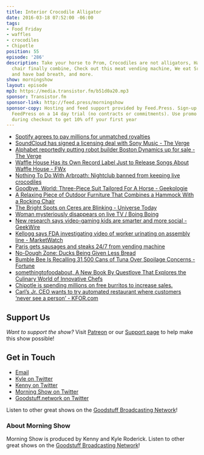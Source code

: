 ```yaml
---
title: Interior Crocodile Alligator
date: 2016-03-18 07:52:00 -06:00
tags:
- Food Friday
- waffles
- crocodiles
- Chipotle
position: 55
episode: '286'
description: Take your horse to Prom, Crocodiles are not alligators, Hammock and rocking
  chair finally combine, Check out this meat vending machine, We eat Sriracha Peas
  and have bad breath, and more.
show: morningshow
layout: episode
mp3: https://media.transistor.fm/b51d0a20.mp3
sponsor: Transistor.fm
sponsor-link: http://feed.press/morningshow
sponsor-copy: Hosting and feed support provided by Feed.Press. Sign-up today and try
  FeedPress on a 14 day trial (no contracts or commitments). Use promo code `morningshow`
  during checkout to get 10% off your first year
---
```


* [Spotify agrees to pay millions for unmatched royalties](http://www.engadget.com/2016/03/17/spotify-agrees-to-pay-millions-for-unmatched-royalties/)
* [SoundCloud has signed a licensing deal with Sony Music - The Verge](http://www.theverge.com/2016/3/17/11256504/soundcloud-sony-music-licensing-deal)
* [Alphabet reportedly putting robot builder Boston Dynamics up for sale - The Verge](http://www.theverge.com/2016/3/17/11254676/alphabet-reportedly-putting-robot-builder-boston-dynamics-up-for-sale)
* [Waffle House Has its Own Record Label Just to Release Songs About Waffle House - FWx](http://www.foodandwine.com/fwx/secrets/waffle-house-has-its-own-record-label-just-release-songs-about-waffle-house?xid=soc_socialflow_twitter_fw)
* [Nothing To Do With Arbroath: Nightclub banned from keeping live crocodiles](http://arbroath.blogspot.com/2016/03/nightclub-banned-from-keeping-live.html)
* [Goodbye, World: Three-Piece Suit Tailored For A Horse - Geekologie](http://geekologie.com/2016/03/goodbye-world-three-piece-suit-tailored.php?utm_source=feedburner&utm_medium=feed&utm_campaign=Feed%3A+geekologie%2FiShm+%28Geekologie+-+Gadgets%2C+Gizmos%2C+and+Awesome%29)
* [A Relaxing Piece of Outdoor Furniture That Combines a Hammock With a Rocking Chair](http://laughingsquid.com/a-relaxing-piece-of-outdoor-furniture-that-combines-a-hammock-with-a-rocking-chair/)
* [The Bright Spots on Ceres are Blinking - Universe Today](http://www.universetoday.com/127897/bright-spots-ceres-blinking/)
* [Woman mysteriously disappears on live TV / Boing Boing](http://boingboing.net/2016/03/17/woman-mysteriously-disappears.html#more-452897)
* [New research says video-gaming kids are smarter and more social - GeekWire](http://www.geekwire.com/2016/new-research-says-video-gaming-kids-smarter-social/)
* [Kellogg says FDA investigating video of worker urinating on assembly line - MarketWatch](http://www.marketwatch.com/story/kellogg-says-fda-investigating-video-of-worker-urinating-on-assembly-line-2016-03-14?mod=googletopstories)
* [Paris gets sausages and steaks 24/7 from vending machine](http://bigstory.ap.org/c27eb32d9f95431498ec2f18ad01444f)
* [No-Dough Zone: Ducks Being Given Less Bread](http://news.sky.com/story/1659327/no-dough-zone-ducks-being-given-less-bread?dcmp=snt-sf-twitter)
* [Bumble Bee Is Recalling 31,500 Cans of Tuna Over Spoilage Concerns - Fortune](http://fortune.com/2016/03/17/bumble-bee-tuna-recall/)
* [somethingtofoodabout, A New Book By Questlove That Explores the Culinary World of Innovative Chefs](http://laughingsquid.com/somethingtofoodabout-a-new-book-by-questlove-that-explores-the-culinary-world-of-innovative-chefs/)
* [Chipotle is spending millions on free burritos to increase sales.](http://www.slate.com/blogs/business_insider/2016/03/17/chipotle_is_spending_millions_on_free_burritos_to_increase_sales.html)
* [Carl’s Jr. CEO wants to try automated restaurant where customers ‘never see a person’ - KFOR.com](http://kfor.com/2016/03/17/carls-jr-ceo-wants-to-try-automated-restaurant-where-customers-never-see-a-person/)

## Support Us
*Want to support the show?* Visit [Patreon](http://patreon.com/morningshow) or our [Support page](http://goodstuff.network/support) to help make this show possible!

## Get in Touch
* [Email](mailto:kyle@goodstuff.network)
* [Kyle on Twitter](http://twitter.com/dogburps)
* [Kenny on Twitter](http://twitter.com/pizzarobotics)
* [Morning Show on Twitter](http://twitter.com/morningshowam)
* [Goodstuff.network on Twitter](http://twitter.com/goodstufffm)

Listen to other great shows on the [Goodstuff Broadcasting Network](http://goodstuff.network/shows)!

### About Morning Show
Morning Show is produced by Kenny and Kyle Roderick. Listen to other great shows on the [Goodstuff Broadcasting Network](http://goodstuff.network/)!
